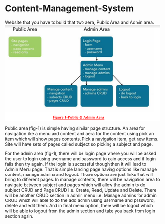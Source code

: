# Content-Management-System
Website that you have to build that two aera, Public Area and Admin area.
![picture](CMS.png)

Public area (fig-1) is simple having similar page structure. An area for navigation like a menu
and content and aera for the content using pick an item which will show pages contents. Pick a
navigation item, get new items. Site will have sets of pages called subject so picking a subject
and page.

For the admin area (fig-1), there will be login page where you will be asked the user to login
using username and password to gain access and if login fails then try again. If the login is
successful though then it will lead to Admin Menu page. That is simple landing page having
options like manage content, manage admins and logout. Those options are just links that will
bring to different pages. In manage contents, there will be navigation area to navigate between
subject and pages which will allow the admin to do subject CRUD and Page CRUD i.e. Create,
Read, Update and Delete. There will be another CRUD section in admin menu i.e. Manage
admins for admin CRUD which will able to do the add admin using username and password,
delete and edit them. And in final menu option, there will be logout which will be able to logout
from the admin section and take you back from login section again.
